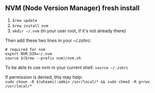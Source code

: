 ## NVM (Node Version Manager) fresh install

1. `brew update`
2. `brew install nvm`
3. `mkdir ~/.nvm` (in your user root, if it's not already there)

Then add these two lines in your ~/.zshrc: 
```
# required for nvm
export NVM_DIR=~/.nvm
source $(brew --prefix nvm)/nvm.sh
```

To be able to use nvm in your current shell: `source ~/.zshrc`

If permission is denied, this may help:<br>
`sudo chown -R $(whoami):admin /usr/local/* && sudo chmod -R g+rwx /usr/local/*`

